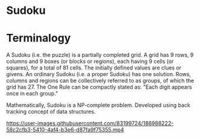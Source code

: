 # Sudoku
# Terminalogy
A Sudoku (i.e. the puzzle) is a partially completed grid. A grid has 9 rows, 9 columns and 9 boxes (or blocks or regions), each having 9 cells (or squares), for a total of 81 cells. The initially defined values are clues or givens. An ordinary Sudoku (i.e. a proper Sudoku) has one solution. Rows, columns and regions can be collectively referred to as groups, of which the grid has 27. The One Rule can be compactly stated as: "Each digit appears once in each group."

Mathematically, Sudoku is a NP-complete problem. Developed using back tracking concept of data structures.

https://user-images.githubusercontent.com/83199724/186988222-58c2cfb3-5410-4af4-b3e6-d87fa9f75355.mp4
